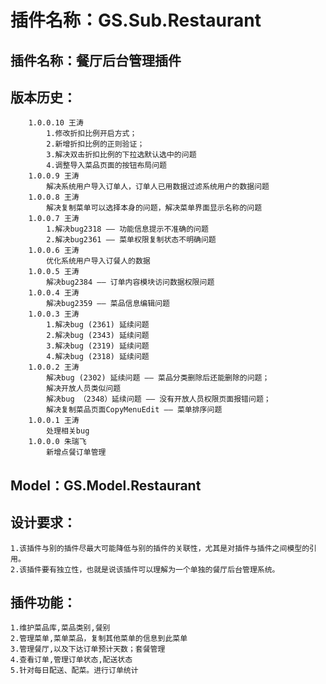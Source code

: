 # 插件名称：GS.Sub.Restaurant #
## 插件名称：餐厅后台管理插件 ##
## 版本历史： ##
		1.0.0.10 王涛
			1.修改折扣比例开启方式；
			2.新增折扣比例的正则验证；
			3.解决双击折扣比例的下拉选默认选中的问题
			4.调整导入菜品页面的按钮布局问题
		1.0.0.9 王涛
			解决系统用户导入订单人，订单人已用数据过滤系统用户的数据问题
		1.0.0.8 王涛
			解决复制菜单可以选择本身的问题，解决菜单界面显示名称的问题
		1.0.0.7 王涛
			1.解决bug2318 —— 功能信息提示不准确的问题
			2.解决bug2361 —— 菜单权限复制状态不明确问题
		1.0.0.6 王涛
			优化系统用户导入订餐人的数据
		1.0.0.5 王涛
			解决bug2384 —— 订单内容模块访问数据权限问题
		1.0.0.4 王涛
			解决bug2359 —— 菜品信息编辑问题
		1.0.0.3 王涛
			1.解决bug (2361) 延续问题		
			2.解决bug (2343) 延续问题
			3.解决bug (2319) 延续问题
			4.解决bug (2318) 延续问题	
		1.0.0.2 王涛
			解决bug (2302) 延续问题 —— 菜品分类删除后还能删除的问题；
			解决开放人员类似问题
			解决bug （2348）延续问题 —— 没有开放人员权限页面报错问题；
			解决复制菜品页面CopyMenuEdit —— 菜单排序问题
		1.0.0.1 王涛
			处理相关bug
		1.0.0.0 朱瑞飞
			新增点餐订单管理
## Model：GS.Model.Restaurant ##
## 设计要求： ##
	1.该插件与别的插件尽最大可能降低与别的插件的关联性，尤其是对插件与插件之间模型的引用。
	2.该插件要有独立性，也就是说该插件可以理解为一个单独的餐厅后台管理系统。
## 插件功能： ##
	1.维护菜品库,菜品类别,餐别
	2.管理菜单,菜单菜品，复制其他菜单的信息到此菜单 
	3.管理餐厅,以及下达订单预计天数；套餐管理
	4.查看订单,管理订单状态,配送状态
	5.针对每日配送、配菜。进行订单统计